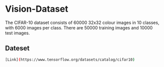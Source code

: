 # Vision-Dataset
The CIFAR-10 dataset consists of 60000 32x32 colour images in 10 classes, with 6000 images per class. There are 50000 training images and 10000 test images.

## Dateset
```bash
[Link](https://www.tensorflow.org/datasets/catalog/cifar10) 
```



